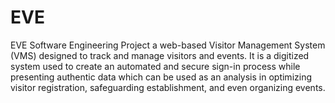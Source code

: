 # EVE
EVE Software Engineering Project
a web-based Visitor Management System (VMS) designed to track and manage visitors and events. It is a digitized system used to create an automated and secure sign-in process while presenting authentic data which can be used as an analysis in optimizing visitor registration, safeguarding establishment, and even organizing events.

